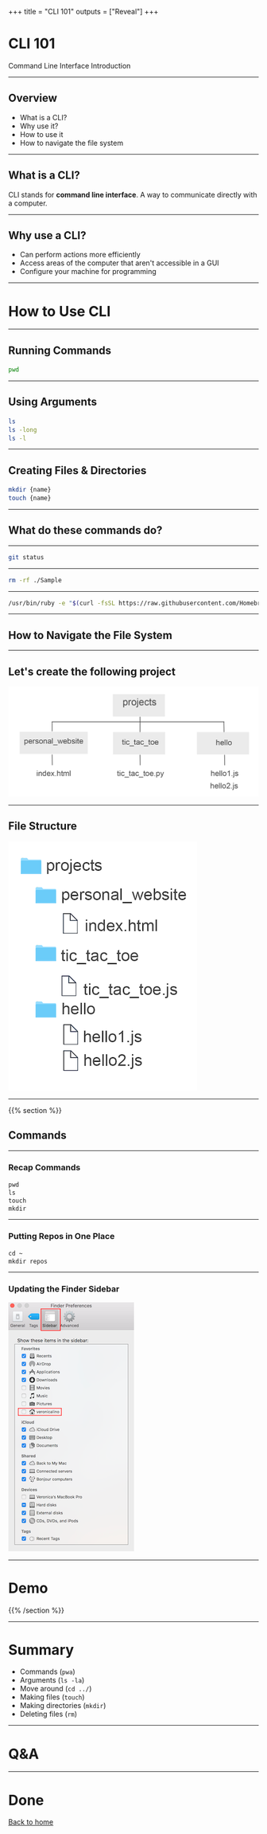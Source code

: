 +++
title = "CLI 101"
outputs = ["Reveal"]
+++

# CLI 101

Command Line Interface Introduction

---

## Overview

- What is a CLI?
- Why use it?
- How to use it
- How to navigate the file system

---

## What is a CLI?

CLI stands for **command line interface**. A way to communicate directly with a computer.

---

## Why use a CLI?

- Can perform actions more efficiently
- Access areas of the computer that aren't accessible in a GUI
- Configure your machine for programming

---

# How to Use CLI

---

## Running Commands

```sh
pwd
```

---

## Using Arguments

```sh
ls
ls -long
ls -l
```

---

## Creating Files & Directories

```sh
mkdir {name}
touch {name}
```

---

## What do these commands do?

---

```sh
git status
```

---

```sh
rm -rf ./Sample
```

---

```sh
/usr/bin/ruby -e "$(curl -fsSL https://raw.githubusercontent.com/Homebrew/install/master/install)"
```

---

## How to Navigate the File System

---

## Let's create the following project

![project structure](./project-structure.png)

---

## File Structure

![project structure](./file-structure.png)

---

{{% section %}}

## Commands

---

### Recap Commands

```
pwd
ls
touch
mkdir
```

---

### Putting Repos in One Place

```
cd ~
mkdir repos
```

---

### Updating the Finder Sidebar

![sidebar](./sidebar.png)

---

# Demo

{{% /section %}}

---

# Summary

- Commands (`pwa`)
- Arguments (`ls -la`)
- Move around (`cd ../`)
- Making files (`touch`)
- Making directories (`mkdir`)
- Deleting files (`rm`)

---

# Q&A

---

# Done

[Back to home](/#/1)

